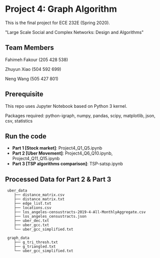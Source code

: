 # Project 4: Graph Algorithm
This is the final project for ECE 232E (Spring 2020).

"Large Scale Social and Complex Networks: Design and Algorithms"

## Team Members
Fahimeh Fakour (205 428 538)

Zhuyun Xiao (504 592 699)

Neng Wang (505 427 801)

## Prerequisite
This repo uses Jupyter Notebook based on Python 3 kernel.

Packages required: python-igraph, numpy, pandas, scipy, matplotlib, json, csv, statistics

## Run the code
- **Part 1 [Stock market]**: Project4_Q1_Q5.ipynb
- **Part 2 [Uber Movement]**: Project4_Q6_Q10.ipynb, Project4_Q11_Q15.ipynb
- **Part 3 [TSP algorithms comparison]**: TSP-satsp.ipynb

## Processed Data for Part 2 & Part 3
```
 uber_data
    ├── distance_matrix.csv
    ├── distance_matrix.txt
    ├── edge_list.txt
    ├── locations.csv
    ├── los_angeles-censustracts-2019-4-All-MonthlyAggregate.csv
    ├── los_angeles_censustracts.json
    ├── uber_dec.txt
    ├── uber_gcc.txt
    └── uber_gcc_simplified.txt
    
 graph_data
    ├── g_tri_thresh.txt
    ├── g_triangled.txt
    └── uber_gcc_simplified.txt
 ```
